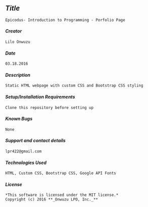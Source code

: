 

## _Title_
	Epicodus- Introduction to Programming - Porfolio Page

#### _Creator_
	Lilo Onwuzu
  
#### _Date_
	03.18.2016

#### _Description_
	Static HTML webpage with custom CSS and Bootstrap CSS styling 

#### _Setup/Installation Requirements_
	Clone this repository before setting up

#### _Known Bugs_
 	None

#### _Support and contact details_
	lpr422@gmail.com
	
#### _Technologies Used_
	HTML, Custom CSS, Bootstrap CSS, Google API Fonts

#### _License_
	*This software is licensed under the MIT license.*
	Copyright (c) 2016 **_Onwuzu LPO, Inc._**


